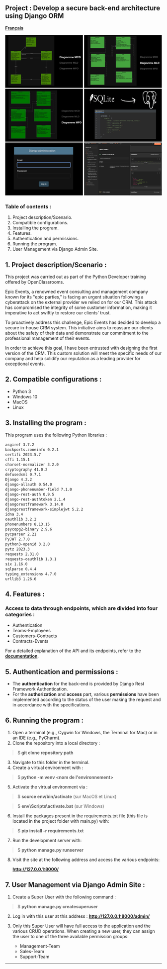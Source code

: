 ## Project : Develop a secure back-end architecture using Django ORM

[**Français**](README-fr.md)
<p>
  <img src="pictures/epicevents-diagram-1.png" width="250" height="170" />
  <img src="pictures/epicevents-diagram-2.png" width="250" height="170" />
  <img src="pictures/epicevents-diagram-3.png" width="250" height="170" />
  <img src="pictures/epicevents-switch-db.png" width="250" height="170" />
  <img src="pictures/epicevents-django-admin.png" width="250" height="170" />
  <img src="pictures/epicevents-doc.png" width="250" height="170" />
</p>

### Table of contents :
1. Project description/Scenario.
2. Compatible configurations.
3. Installing the program.
4. Features.
5. Authentication and permissions.
6. Running the program.
7. User Management via Django Admin Site.

## 1. Project description/Scenario :

This project was carried out as part of the Python Developer training offered by OpenClassrooms.

Epic Events, a renowned event consulting and management company known for its "epic parties,"
is facing an urgent situation following a cyberattack on the external provider 
we relied on for our CRM. This attack has compromised the integrity of some customer information,
making it imperative to act swiftly to restore our clients' trust.

To proactively address this challenge, Epic Events has decided to develop
a secure in-house CRM system. This initiative aims to reassure our clients about the safety
of their data and demonstrate our commitment to the professional management of their events.

In order to achieve this goal, I have been entrusted with designing the first version of the CRM. 
This custom solution will meet the specific needs of our company and help solidify our reputation
as a leading provider for exceptional events. 

## 2. Compatible configurations :

* Python 3
* Windows 10
* MacOS
* Linux

## 3. Installing the program :
This program uses the following Python libraries :

```
asgiref 3.7.2
backports.zoneinfo 0.2.1
certifi 2023.5.7
cffi 1.15.1
charset-normalizer 3.2.0
cryptography 41.0.2
defusedxml 0.7.1
Django 4.2.2
django-allauth 0.54.0
django-phonenumber-field 7.1.0
django-rest-auth 0.9.5
django-rest-authtoken 2.1.4
djangorestframework 3.14.0
djangorestframework-simplejwt 5.2.2
idna 3.4
oauthlib 3.2.2
phonenumbers 8.13.15
psycopg2-binary 2.9.6
pycparser 2.21
PyJWT 2.7.0
python3-openid 3.2.0
pytz 2023.3
requests 2.31.0
requests-oauthlib 1.3.1
six 1.16.0
sqlparse 0.4.4
typing_extensions 4.7.0
urllib3 1.26.6

```

## 4. Features :

### Access to data through endpoints, which are divided into four categories : 

  * Authentication
  * Teams-Employees
  * Customers-Contracts
  * Contracts-Events

  For a detailed explanation of the API and its endpoints, refer to the [**documentation**](https://documenter.getpostman.com/view/25420128/2s946cfDj2).

## 5. Authentication and permissions :
    
  * The **authentication** for the back-end is provided by Django Rest Framework Authentication.
  * For the **authorization** and **access** part, various **permissions** have been implemented
  according to the status of the user making the request and in accordance with the specifications.

## 6. Running the program :

1. Open a terminal (e.g., Cygwin for Windows, the Terminal for Mac) or in an IDE (e.g., PyCharm).
2. Clone the repository into a local directory :
  > $<b> git clone repository path</b> 
3. Navigate to this folder in the terminal.
4. Create a virtual environment with :
  > $<b> python -m venv <nom de l'environnement></b> 
5. Activate the virtual environment via :
  > $ <b>source env/bin/activate</b>  (sur MacOS et Linux) 

  > $ <b>env\Scripts\activate.bat</b> (sur Windows)
6. Install the packages present in the requirements.txt file (this file is located in the project
folder with main.py) with:
  > $ <b>pip install -r requirements.txt</b> 
7. Run the development server with:
> $ <b>python manage.py runserver</b>
8. Visit the site at the following address and access the various endpoints:

      **http://127.0.0.1:8000/**

## 7. User Management via Django Admin Site :

1. Create a Super User with the following command :
 > $ <b>python manage.py createsuperuser </b> 
2. Log in with this user at this address :
 **http://127.0.0.1:8000/admin/**
3. Only this Super User will have full access to the application and the various CRUD operations.
When creating a new user, they can assign the user to one of the three available permission groups:

   * Management-Team
   * Sales-Team
   * Support-Team
---